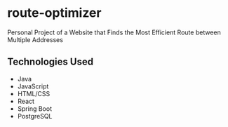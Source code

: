 # route-optimizer
Personal Project of a Website that Finds the Most Efficient Route between Multiple Addresses

## Technologies Used

- Java 
- JavaScript
- HTML/CSS
- React
- Spring Boot 
- PostgreSQL

